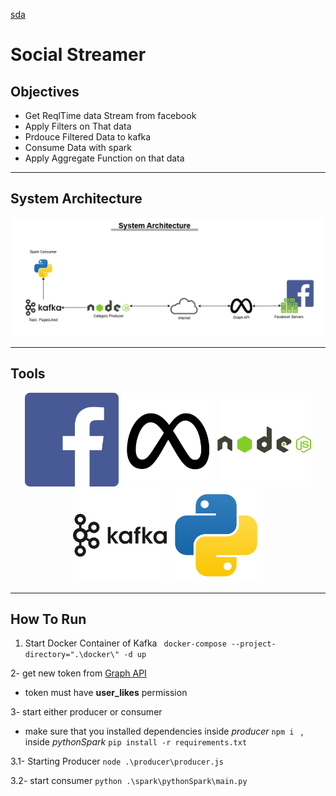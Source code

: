 [sda](sdaad)

# Social Streamer

## Objectives

* Get ReqlTime data Stream from facebook
* Apply Filters on That data
* Prdouce Filtered Data to kafka
* Consume Data with spark
* Apply Aggregate Function on that data

---

## System Architecture
<p>
<img src='./SocialStreamer.png' alt='sys arch' >
</p>

---

## Tools

<p style='text-align: center'>
<img src='./icons/facebook-icon-logo-svgrepo-com.svg' alt='facebook logo' width=150>
<img src='./icons/meta-logo-facebook-svgrepo-com.svg' alt='meta facebook logo' width=150>
<img src='./icons/nodejs-logo-svgrepo-com.svg' alt='nodejs logo' width=150>
<img src='./icons/kafka-svgrepo-com.svg' alt='kafka logo' width=150>
<img src='./icons/python-svgrepo-com.svg' alt='python logo' width=150>
</p>

---

## How To Run

1. Start Docker Container of Kafka ` docker-compose --project-directory=".\docker\" -d up`

2- get new token from [Graph API](https://developers.facebook.com/tools/explorer/)

* token must have __user_likes__ permission
  
3- start either producer or consumer

* make sure that you installed dependencies inside *producer* `npm i ` , inside *pythonSpark* `pip install -r requirements.txt`
   

3.1- Starting Producer ` node .\producer\producer.js `

3.2- start consumer ` python .\spark\pythonSpark\main.py `


